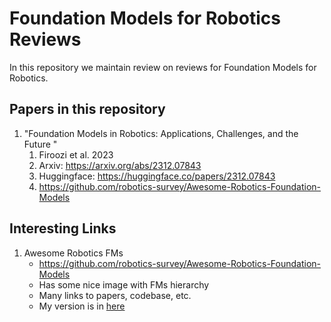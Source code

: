 # Foundation Models for Robotics Reviews

In this repository we maintain review on reviews for Foundation Models for Robotics.

## Papers in this repository

1. "Foundation Models in Robotics: Applications, Challenges, and the Future
   "
    1. Firoozi et al. 2023
    2. Arxiv: https://arxiv.org/abs/2312.07843
    3. Huggingface: https://huggingface.co/papers/2312.07843
    4. https://github.com/robotics-survey/Awesome-Robotics-Foundation-Models


## Interesting Links
1. Awesome Robotics FMs
   - https://github.com/robotics-survey/Awesome-Robotics-Foundation-Models
   - Has some nice image with FMs hierarchy
   - Many links to papers, codebase, etc.
   - My version is in [here](Awesome-Robotics-Foundation-Models.md)
